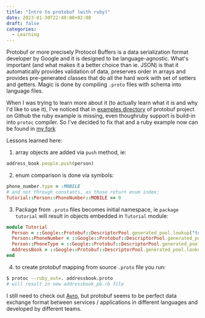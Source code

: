 ```yaml
---
title: "Intro to protobuf (with ruby)"
date: 2023-01-30T22:49:00+02:00
draft: false
categories:
  - Learning
---
```


Protobuf or more precisely Protocol Buffers is a data serialization format developer by Google and it is designed to be language-agnostic. What's important (and what makes it a better choice than ie. JSON) is that it automatically provides validation of data, preserves order in arrays and provides pre-generated classes that do all the hard work with set of setters and getters. Magic is done by compiling `.proto` files with schema into language files.

When I was trying to learn more about it (to actually learn what it is and why I'd like to use it), I've noticed that in [examples directory](https://github.com/protocolbuffers/protobuf/tree/main/examples) of protobuf project on Github the ruby example is missing, even thoughruby support is build-in into `protoc` compiler. So I've decided to fix that and a ruby example now can be found in [my fork](https://github.com/mlitwiniuk/protobuf/tree/ruby_example/examples)

Lessons learned here:

1. array objects are added via `push` method, ie:

```ruby
address_book.people.push(person)
```

2. enum comparison is done via symbols:

```ruby
phone_number.type = :MOBILE
# and not through constants, as those return enum index:
Tutorial::Person::PhoneNumber::MOBILE == 0
```

3. Package from `.proto` files becomes initial namespace, ie `package tutorial` will result in objects embedded in `Tutorial` module:

```ruby
module Tutorial
  Person = ::Google::Protobuf::DescriptorPool.generated_pool.lookup("tutorial.Person").msgclass
  Person::PhoneNumber = ::Google::Protobuf::DescriptorPool.generated_pool.lookup("tutorial.Person.PhoneNumber").msgclass
  Person::PhoneType = ::Google::Protobuf::DescriptorPool.generated_pool.lookup("tutorial.Person.PhoneType").enummodule
  AddressBook = ::Google::Protobuf::DescriptorPool.generated_pool.lookup("tutorial.AddressBook").msgclass
end

```

4. to create protobuf mapping from source `.proto` file you run:

```bash
$ protoc --ruby_out=. addressbook.proto
# will result in new addressbook_pb.rb file
```

I still need to check out [Avro](https://avro.apache.org), but protobuf seems to be perfect data exchange format between services / applications in different languages and developed by different teams.
